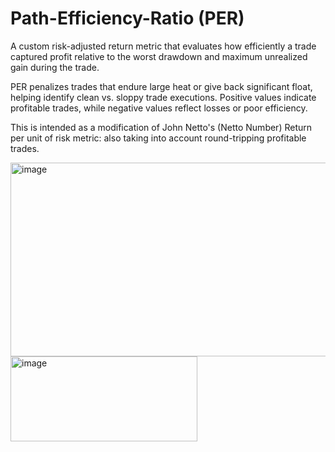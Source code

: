 # Path-Efficiency-Ratio (PER)

A custom risk-adjusted return metric that evaluates how efficiently a trade captured profit relative to the worst drawdown and maximum unrealized gain during the trade.

PER penalizes trades that endure large heat or give back significant float, helping identify clean vs. sloppy trade executions.
Positive values indicate profitable trades, while negative values reflect losses or poor efficiency.

This is intended as a modification of John Netto's (Netto Number) Return per unit of risk metric: also taking into account round-tripping profitable trades.

<img width="794" height="310" alt="image" src="https://github.com/user-attachments/assets/d55b4f3f-6f1c-4b38-8db8-04bd08e350dd" /> <img width="299" height="136" alt="image" src="https://github.com/user-attachments/assets/f414a2bc-60db-4804-89af-b9e0c1874b9e" />

